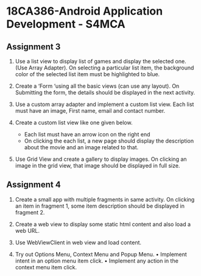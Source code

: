 # 18CA386-Android Application Development - S4MCA
## Assignment 3

1.	Use a list view to display list of games and display the selected one. (Use Array Adapter). On selecting a particular list item, the background color of the selected list item must be highlighted to blue.

2.	Create a ‘Form ‘using all the basic views (can use any layout). On Submitting the form, the details should be displayed in the next activity. 

3.	Use a custom array adapter and implement a custom list view. Each list must have an image, First name, email and contact number.

4.	Create a custom list view like one given below.
    *	Each list must have an arrow icon on the right end
    *	On clicking the each list, a new page should display the description about the movie and an image related to that.

5.	Use Grid View and create a gallery to display images. On clicking an image in the grid view, that image should be displayed in full size.

## Assignment 4

1.	Create a small app with multiple fragments in same activity. On clicking an item in fragment 1, some item description should be displayed in fragment 2.

2.	Create a web view to display some static html content and also load a web URL.

3.	Use WebViewClient in web view and load content.

4.	Try out Options Menu, Context Menu and Popup Menu.
   •	Implement intent in an option menu item click.
   •	Implement any action in the context menu item click.

